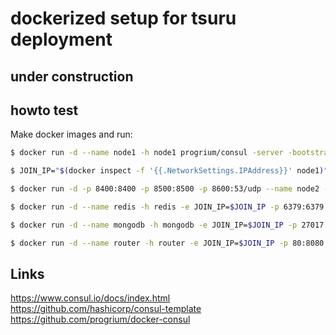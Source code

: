 # dockerized setup for tsuru deployment

## under construction

## howto test

Make docker images and run:

```bash
$ docker run -d --name node1 -h node1 progrium/consul -server -bootstrap-expect 3
```

```bash
$ JOIN_IP="$(docker inspect -f '{{.NetworkSettings.IPAddress}}' node1)"
```

```bash
$ docker run -d -p 8400:8400 -p 8500:8500 -p 8600:53/udp --name node2 -h node2 progrium/consul -join $JOIN_IP
```

```bash
$ docker run -d --name redis -h redis -e JOIN_IP=$JOIN_IP -p 6379:6379 tsuru/redis
```

```bash
$ docker run -d --name mongodb -h mongodb -e JOIN_IP=$JOIN_IP -p 27017:27017 tsuru/mongodb
```

```bash
$ docker run -d --name router -h router -e JOIN_IP=$JOIN_IP -p 80:8080 tsuru/router
```

## Links

https://www.consul.io/docs/index.html
https://github.com/hashicorp/consul-template
https://github.com/progrium/docker-consul